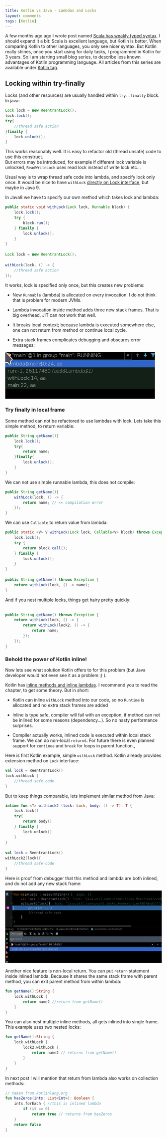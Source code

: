 ```yaml
---
title: Kotlin vs Java - Lambdas and Locks
layout: comments
tags: [Kotlin]
---
```


A few months ago ago I wrote post named [Scala has weakly typed syntax](http://www.mapdb.org/blog/scala_has_weakly_typed_syntax/). 
I should expand it a bit: Scala is excellent language, but Kotlin is better. 
When comparing Kotlin to other languages, you only see nicer syntax. 
But Kotlin really shines, once you start using  for daily tasks, I programmed in Kotlin for 3 years. 
So I am starting small blog series, to describe less known advantages of Kotlin programming language. 
All articles from this series are available under [Kotlin tag](http://www.mapdb.org/blog/tag/#Kotlin).

## Locking within try-finally

Locks (and other resources) are usually handled within `try..finally` block. In java:

```java
Lock lock = new ReentrantLock();       
lock.lock();
try{
    //thread safe action
}finally {
    lock.unlock();
}
```
This works reasonably well. 
It is easy to refactor old (thread unsafe) code to use this construct.    
But errors may be introduced, 
for example if different lock variable is unlocked, `ReadWriteLock` uses read lock instead of write lock etc... 

Usual way is to wrap thread safe code into lambda, and specify lock only once.
It would be nice to have `withLock` [directly on Lock interface](https://stackoverflow.com/questions/24034240/why-didnt-java-8-add-withlock-default-methods-to-the-java-util-concurrent-lo), but maybe in Java 9. 

In Java8 we have to specify our own method which takes lock and lambda:

```java
public static void withLock(Lock lock, Runnable block) {
    lock.lock();
    try {
        block.run();
    } finally {
        lock.unlock();
    }
}

Lock lock = new ReentrantLock();

withLock(lock, () -> {
    //thread safe action
});
```        

It works, lock is specified only once, but this creates new problems:

* New `Runnable` (lambda) is allocated on every invocation. I do not think that is problem for modern JVMs.

* Lambda invocation inside method adds three new stack frames. That is big overhead, JIT can not work that well.

* It breaks local context; because lambda is executed somewhere else, one can not return from method or continue local cycle.
  
* Extra stack frames complicates debugging and obscures error messages: 

![Stack frames from lambda](/images/blog/kotlin1-java-lambda-stack.png)


### Try finally in local frame

Some method can not be refactored to use lambdas with lock. Lets take this simple method, to return variable:
```java
public String getName(){
    lock.lock();
    try{
        return name;    
    }finally{
        lock.unlock();    
    }
}
```
We can not use simple runnable lambda, this does not compile:

```java
public String getName(){
    withLock(lock, () -> {
        return name; // << compilation error
    });
}
```

We can use `Callable` to return value from lambda:

```java
public static <V> V withLock(Lock lock, Callable<V> block) throws Exception {
    lock.lock();
    try {
        return block.call();
    } finally {
        lock.unlock();
    }
}

public String getName() throws Exception {
    return withLock(lock, () -> name);
}
```
And if you nest multiple locks, things get hairy pretty quickly:

```java

public String getName() throws Exception {
    return withLock(lock, () -> {
        return withLock(lock2, () -> {
            return name;
        });
    });
}
```

### Behold the power of Kotlin inline!

Now lets see what solution Kotlin offers to for this problem (but Java developer would not even see it as a problem ;) ).

Kotlin has [inline methods and inline lambdas](https://kotlinlang.org/docs/reference/inline-functions.html).
I recommend you to read the chapter, to get some theory. But in short:

* Kotlin can inline `withLock` method into our code, so no `Runtime` is allocated and no extra stack frames are added

* Inline is type safe, compiler will fail with an exception, if method can not be inlined for some reasons (dependency...). So no nasty performance surprises.

* Compiler actually works, inlined code is executed within local stack frame. We can do non-local `return`s.  For future there is even planned support for `continue` and `break` for loops in parent function.,

Here is first Kotlin example, simple `withLock` method. Kotlin already provides extension method on `Lock` interface:

```kotlin
val lock = ReentrantLock()
lock.withLock { 
    //thread safe code
}
```

But to keep things comparable, lets implement similar method from Java:

```kotlin
inline fun <T> withLock2 (lock: Lock, body: () -> T): T {
    lock.lock()
    try{
        return body()
    } finally {
        lock.unlock()
    }
}

val lock = ReentrantLock()
withLock2(lock){
    //thread safe code
}
```

Here is proof from debugger that this  method and lambda are both inlined, and do not add any new stack frame:

![Stack frames from lambda](/images/blog/kotlin1-java-lambda-stack2.png)

Another nice feature is non-local return. You can put `return` statement inside inlined lambda. 
Because it shares the same stack frame with parent method, you can exit parent method from within lambda:

```kotlin
fun getName():String {
    lock.withLock {
        return name2 //return from getName()
    }
}
```

You can also nest multiple inline methods, all gets inlined into single frame. 
This example uses two nested locks:

```kotlin
fun getName():String {
    lock.withLock {
        lock2.withLock {
            return name2 // returns from getName()
        }
    }
}
```


In next post I will mention that return from lambda also works on collection methods:

```kotlin
// taken from kotlinlang.org
fun hasZeros(ints: List<Int>): Boolean {
    ints.forEach { //this is inlined lambda
        if (it == 0) 
            return true // returns from hasZeros
    }
    return false
}
```
